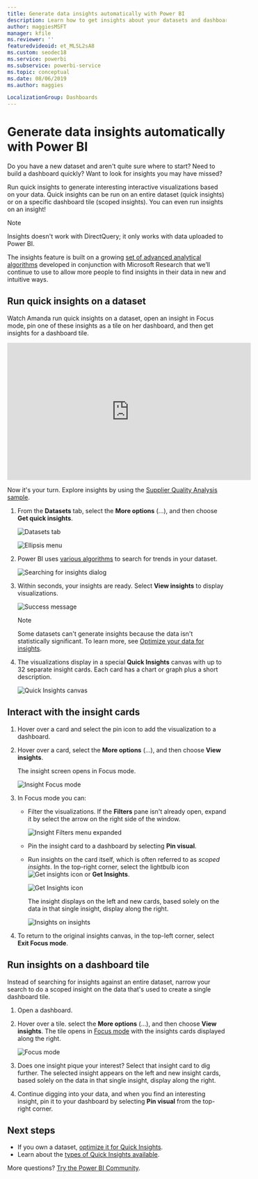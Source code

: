 ```yaml
---
title: Generate data insights automatically with Power BI
description: Learn how to get insights about your datasets and dashboard tiles.
author: maggiesMSFT
manager: kfile
ms.reviewer: ''
featuredvideoid: et_MLSL2sA8
ms.custom: seodec18
ms.service: powerbi
ms.subservice: powerbi-service
ms.topic: conceptual
ms.date: 08/06/2019
ms.author: maggies

LocalizationGroup: Dashboards
---
```

# Generate data insights automatically with Power BI
Do you have a new dataset and aren't quite sure where to start?  Need to build a dashboard quickly?  Want to look for insights you may have missed?

Run quick insights to generate interesting interactive visualizations based on your data. Quick insights can be run on an entire dataset (quick insights) or on a specific dashboard tile (scoped insights). You can even run insights on an insight!

> [!NOTE]
> Insights doesn't work with DirectQuery; it only works with data uploaded to Power BI.
> 

The insights feature is built on a growing [set of advanced analytical algorithms](service-insight-types.md) developed in conjunction with Microsoft Research that we’ll continue to use to allow more people to find insights in their data in new and intuitive ways.

## Run quick insights on a dataset
Watch Amanda run quick insights on a dataset, open an insight in Focus mode, pin one of these insights as a tile on her dashboard, and then get insights for a dashboard tile.

<iframe width="560" height="315" src="https://www.youtube.com/embed/et_MLSL2sA8" frameborder="0" allowfullscreen></iframe>


Now it's your turn. Explore insights by using the [Supplier Quality Analysis sample](sample-supplier-quality.md).

1. From the **Datasets** tab, select the **More options** (...), and then choose **Get quick insights**.
   
    ![Datasets tab](media/service-insights/power-bi-ellipses.png)
   
    ![Ellipsis menu](media/service-insights/power-bi-tab.png)
2. Power BI uses [various algorithms](service-insight-types.md) to search for trends in your dataset.
   
    ![Searching for insights dialog](media/service-insights/pbi_autoinsightssearching.png)
3. Within seconds, your insights are ready.  Select **View insights** to display visualizations.
   
    ![Success message](media/service-insights/pbi_autoinsightsuccess.png)
   
    > [!NOTE]
    > Some datasets can't generate insights because the data isn't statistically significant.  To learn more, see [Optimize your data for insights](service-insights-optimize.md).
    > 
    
4. The visualizations display in a special **Quick Insights** canvas with up to 32 separate insight cards. Each card has a chart or graph plus a short description.
   
    ![Quick Insights canvas](media/service-insights/power-bi-insights.png)

## Interact with the insight cards

1. Hover over a card and select the pin icon to add the visualization to a dashboard.

2. Hover over a card, select the **More options** (...), and then choose **View insights**. 

    The insight screen opens in Focus mode.
   
    ![Insight Focus mode](media/service-insights/power-bi-insight-focus.png)
3. In Focus mode you can:
   
   * Filter the visualizations. If the **Filters** pane isn't already open, expand it by select the arrow on the right side of the window.

       ![Insight Filters menu expanded](media/service-insights/power-bi-insights-filter-new.png)
   * Pin the insight card to a dashboard by selecting **Pin visual**.
   * Run insights on the card itself, which is often referred to as *scoped insights*. In the top-right corner, select the lightbulb icon ![Get insights icon](media/service-insights/power-bi-bulb-icon.png) or **Get Insights**.
     
       ![Get Insights icon](media/service-insights/pbi-autoinsights-tile.png)
     
     The insight displays on the left and new cards, based solely on the data in that single insight, display along the right.
     
       ![Insights on insights](media/service-insights/power-bi-insights-on-insights-new.png)
4. To return to the original insights canvas, in the top-left corner, select **Exit Focus mode**.

## Run insights on a dashboard tile
Instead of searching for insights against an entire dataset, narrow your search to do a scoped insight on the data that's used to create a single dashboard tile. 

1. Open a dashboard.
2. Hover over a tile. select the **More options** (...), and then choose **View insights**. The tile opens in [Focus mode](service-focus-mode.md) with the insights cards displayed along the right.    
   
    ![Focus mode](media/service-insights/pbi-insights-tile.png)    
3. Does one insight pique your interest? Select that insight card to dig further. The selected insight appears on the left and new insight cards, based solely on the data in that single insight, display along the right.    
4. Continue digging into your data, and when you find an interesting insight, pin it to your dashboard by selecting **Pin visual** from the top-right corner.

## Next steps
- If you own a dataset, [optimize it for Quick Insights](service-insights-optimize.md).
- Learn about the [types of Quick Insights available](service-insight-types.md).

More questions? [Try the Power BI Community](http://community.powerbi.com/).

